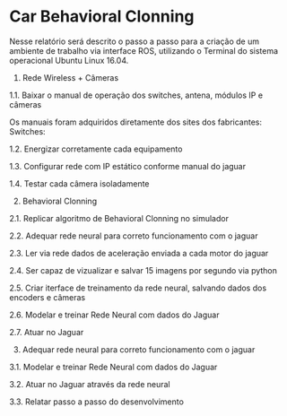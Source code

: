 # Car Behavioral Clonning

Nesse relatório será descrito o passo a passo para a criação de um ambiente de trabalho via interface ROS, utilizando o Terminal do sistema operacional Ubuntu Linux 16.04.

1. Rede Wireless + Câmeras

1.1. Baixar o manual de operação dos switches, antena, módulos IP e câmeras

Os manuais foram adquiridos diretamente dos sites dos fabricantes:
Switches: 

1.2. Energizar corretamente cada equipamento



1.3. Configurar rede com IP estático conforme manual do jaguar



1.4. Testar cada câmera isoladamente



2. Behavioral Clonning

2.1. Replicar algoritmo de Behavioral Clonning no simulador



2.2. Adequar rede neural para correto funcionamento com o jaguar



2.3. Ler via rede dados de aceleração enviada a cada motor do jaguar



2.4. Ser capaz de vizualizar e salvar 15 imagens por segundo via python



2.5. Criar iterface de treinamento da rede neural, salvando dados dos encoders e câmeras



2.6. Modelar e treinar Rede Neural com dados do Jaguar



2.7. Atuar no Jaguar



3. Adequar rede neural para correto funcionamento com o jaguar

3.1. Modelar e treinar Rede Neural com dados do Jaguar



3.2. Atuar no Jaguar através da rede neural



3.3. Relatar passo a passo do desenvolvimento



